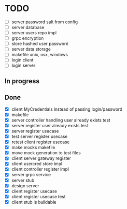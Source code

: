# TODO

- [ ] server password salt from config
- [ ] server database
- [ ] server users repo impl
- [ ] grpc encryption
- [ ] store hashed user password
- [ ] server data storage
- [ ] makefile unix, osx, windows
- [ ] login client
- [ ] login server

## In progress

## Done

- [X] client MyCredentials instead of passing login/password
- [X] makefile
- [X] server controller handling user already exists test
- [X] server register user already exists test
- [X] server register usecase
- [X] test server register usecase
- [X] retest client register usecase
- [X] make mocks makefile
- [X] move mock generation to test files
- [X] client server gateway register
- [X] client usercred store impl
- [X] client controller register impl
- [X] server grpc service
- [X] server stub
- [X] design server
- [X] client register usecase
- [X] client register usecase test
- [X] client stub is buildable

